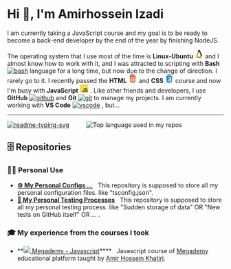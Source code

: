 # Hi 👋, I'm Amirhossein Izadi

I am currently taking a JavaScript course and my goal is to be ready to become a back-end developer by the end of the year by finishing NodeJS.

<!-- Story of My Skills -->
The operating system that I use most of the time is **Linux-Ubuntu**
<a href="https://www.linux.org/" target="_blank"><img src="https://raw.githubusercontent.com/devicons/devicon/master/icons/linux/linux-original.svg" alt="linux" width="20" height="20"/></a>
and I almost know how to work with it, and I was attracted to scripting with **Bash**
<a href="https://www.gnu.org/software/bash/" target="_blank"><img src="https://www.vectorlogo.zone/logos/gnu_bash/gnu_bash-icon.svg" alt="bash" width="20" height="20"/></a>
language for a long time, but now due to the change of direction. I rarely go to it. I recently passed the **HTML**
<a href="https://www.w3.org/html/" target="_blank"><img src="https://raw.githubusercontent.com/devicons/devicon/master/icons/html5/html5-original-wordmark.svg" alt="html5" width="20" height="20"/></a>
and **CSS**
<a href="https://www.w3schools.com/css/" target="_blank"><img src="https://raw.githubusercontent.com/devicons/devicon/master/icons/css3/css3-original-wordmark.svg" alt="css3" width="20" height="20"/></a>
course and now I'm busy with **JavaScript**
<a href="https://developer.mozilla.org/en-US/docs/Web/JavaScript" target="_blank"><img src="https://raw.githubusercontent.com/devicons/devicon/master/icons/javascript/javascript-original.svg" alt="javascript" width="20" height="20"/></a>
. Like other friends and developers, I use **GitHub**
<a href="https://github.com" target="_blank"><img src="https://cdn.jsdelivr.net/gh/devicons/devicon/icons/github/github-original.svg" alt="github" width="20" height="20"/></a>
and **Git**
<a href="https://git-scm.com/" target="_blank" rel="noreferrer"><img src="https://www.vectorlogo.zone/logos/git-scm/git-scm-icon.svg" alt="git" width="20" height="20"/></a>
to manage my projects. I am currently working with **VS Code**
<a href="https://code.visualstudio.com/" target="_blank"><img src="https://cdn.jsdelivr.net/gh/devicons/devicon/icons/vscode/vscode-original.svg" alt="vscode" width="20" height="20"/></a>
, but...

---

<!-- Active Repository -->
<a href="https://github.com/amirhossein-github/teacher-khateri"><img width="300" src="https://denvercoder1-github-readme-stats.vercel.app/api/pin/?username=amirhossein-github&repo=teacher-khateri&theme=react&bg_color=1F222E&title_color=F85D7F&hide_border=true&icon_color=F8D866&show_icons=false" alt="readme-typing-svg"></a>&nbsp;&nbsp;&nbsp;&nbsp;&nbsp;&nbsp;&nbsp;&nbsp;&nbsp;&nbsp;<img width="" src="https://github-readme-stats.vercel.app/api/top-langs/?username=amirhossein-github&layout=compact&hide_title=1&card_width=300" alt="Top language used in my repos" />


## 🗄️ Repositories

### 🧔🏻 Personal Use
- **[⚙️ My Personal Configs ...](https://github.com/amirhossein-github/personal-configuration)**&nbsp;&nbsp;&nbsp;This repository is supposed to store all my personal configuration files. like "tsconfig.json".
- **[🥼 My Personal Testing Processes](https://github.com/amirhossein-github/personal-testing)**&nbsp;&nbsp;&nbsp;This repository is supposed to store all my personal testing process. like "Sudden storage of data" OR "New tests on GitHub itself" OR ... .

### 🎓 My experience from the courses I took
- **[<img src="https://avatars.githubusercontent.com/u/161491221?s=200&v=4" width="15px"> Megademy - Javascript](https://github.com/amirhossein-github/experience-course-megademy)****&nbsp;&nbsp;&nbsp;Javascript course of [Megademy](https://megademy.ir/) educational platform taught by [Amir Hossein Khatiri](https://github.com/khateridev).